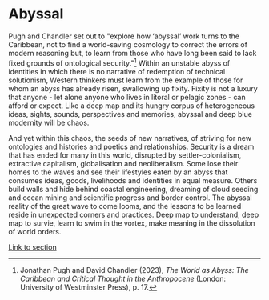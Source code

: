# Abyssal

Pugh and Chandler set out to "explore how ‘abyssal’ work turns to the Caribbean, not to find a world-saving cosmology to correct the errors of modern reasoning but, to learn from those who have long been said to lack fixed grounds of ontological security."[^1] Within an unstable abyss of identities in which there is no narrative of redemption of technical solutionism, Western thinkers must learn from the example of those for whom an abyss has already risen, swallowing up fixity. Fixity is not a luxury that anyone - let alone anyone who lives in litoral or pelagic zones - can afford or expect. Like a deep map and its hungry corpus of heterogeneous ideas, sights, sounds, perspectives and memories, abyssal and deep blue modernity will be chaos. 

And yet within this chaos, the seeds of new narratives, of striving for new ontologies and histories and poetics and relationships. Security is a dream that has ended for many in this world, disrupted by settler-colonialism, extractive capitalism, globalisation and neoliberalism. Some lose their homes to the waves and see their lifestyles eaten by an abyss that consumes ideas, goods, livelihoods and identities in equal measure. Others build walls and hide behind coastal engineering, dreaming of cloud seeding and ocean mining and scientific progress and border control. The abyssal reality of the great wave to come looms, and the lessons to be learned reside in unexpected corners and practices. Deep map to understand, deep map to survie, learn to swim in the vortex, make meaning in the dissolution of world orders. 

[Link to section](https://www.juncture-digital.org/deepmapsbluehumanities/Deep-Maps-Blue-Humanities/Abyssal)

[^1]: Jonathan Pugh and David Chandler (2023), _The World as Abyss: The Caribbean and Critical Thought in the Anthropocene_ (London: University of Westminster Press), p. 17.
